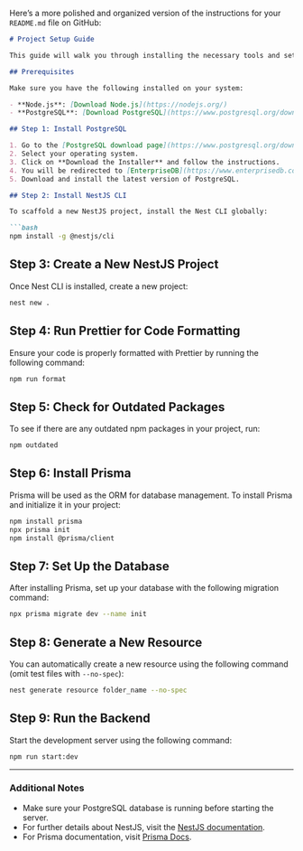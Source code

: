 Here’s a more polished and organized version of the instructions for your `README.md` file on GitHub:

```markdown
# Project Setup Guide

This guide will walk you through installing the necessary tools and setting up the backend for this project.

## Prerequisites

Make sure you have the following installed on your system:

- **Node.js**: [Download Node.js](https://nodejs.org/)
- **PostgreSQL**: [Download PostgreSQL](https://www.postgresql.org/download/)

## Step 1: Install PostgreSQL

1. Go to the [PostgreSQL download page](https://www.postgresql.org/download/).
2. Select your operating system.
3. Click on **Download the Installer** and follow the instructions.
4. You will be redirected to [EnterpriseDB](https://www.enterprisedb.com/downloads/postgres-postgresql-downloads).
5. Download and install the latest version of PostgreSQL.

## Step 2: Install NestJS CLI

To scaffold a new NestJS project, install the Nest CLI globally:

```bash
npm install -g @nestjs/cli
```

## Step 3: Create a New NestJS Project

Once Nest CLI is installed, create a new project:

```bash
nest new .
```

## Step 4: Run Prettier for Code Formatting

Ensure your code is properly formatted with Prettier by running the following command:

```bash
npm run format
```

## Step 5: Check for Outdated Packages

To see if there are any outdated npm packages in your project, run:

```bash
npm outdated
```

## Step 6: Install Prisma

Prisma will be used as the ORM for database management. To install Prisma and initialize it in your project:

```bash
npm install prisma
npx prisma init
npm install @prisma/client
```

## Step 7: Set Up the Database

After installing Prisma, set up your database with the following migration command:

```bash
npx prisma migrate dev --name init
```

## Step 8: Generate a New Resource

You can automatically create a new resource using the following command (omit test files with `--no-spec`):

```bash
nest generate resource folder_name --no-spec
```

## Step 9: Run the Backend

Start the development server using the following command:

```bash
npm run start:dev
```

---

### Additional Notes

- Make sure your PostgreSQL database is running before starting the server.
- For further details about NestJS, visit the [NestJS documentation](https://docs.nestjs.com/).
- For Prisma documentation, visit [Prisma Docs](https://www.prisma.io/docs/).
